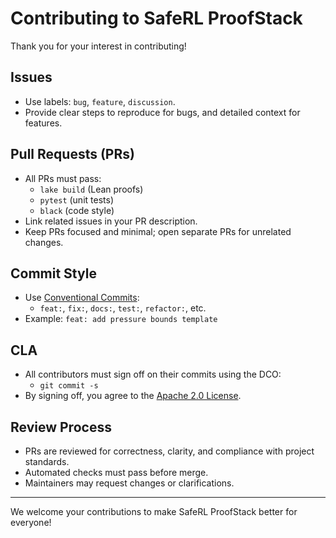 # Contributing to SafeRL ProofStack

Thank you for your interest in contributing!

## Issues

- Use labels: `bug`, `feature`, `discussion`.
- Provide clear steps to reproduce for bugs, and detailed context for features.

## Pull Requests (PRs)

- All PRs must pass:
  - `lake build` (Lean proofs)
  - `pytest` (unit tests)
  - `black` (code style)
- Link related issues in your PR description.
- Keep PRs focused and minimal; open separate PRs for unrelated changes.

## Commit Style

- Use [Conventional Commits](https://www.conventionalcommits.org/):
  - `feat:`, `fix:`, `docs:`, `test:`, `refactor:`, etc.
- Example: `feat: add pressure bounds template`

## CLA

- All contributors must sign off on their commits using the DCO:
  - `git commit -s`
- By signing off, you agree to the [Apache 2.0 License](LICENSE).

## Review Process

- PRs are reviewed for correctness, clarity, and compliance with project standards.
- Automated checks must pass before merge.
- Maintainers may request changes or clarifications.

---

We welcome your contributions to make SafeRL ProofStack better for everyone!
